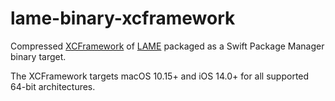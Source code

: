 # lame-binary-xcframework

Compressed [XCFramework](https://github.com/sbooth/AudioXCFrameworks/tree/main/lame) of [LAME](https://lame.sourceforge.io) packaged as a Swift Package Manager binary target.

The XCFramework targets macOS 10.15+ and iOS 14.0+ for all supported 64-bit architectures.
